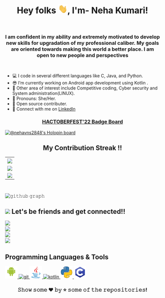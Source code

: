 <h1 align="center">Hey folks <img src = "https://github.com/NehaVns/NehaVns/blob/main/Hi.gif" width = "30" height = "30"/>, I'm- Neha Kumari!</h1><br>
<h3 align = "center">
I am confident in my ability and extremely motivated to develop new skills for upgradation of my professional caliber. My goals are oriented towards making this world a better place. I am open to new people and perspectives
</h3>
<br>

- 💻  I code in several different languages like C, Java, and Python.<br>
- 😎  I’m currently working on Android app development using Kotlin .<br>
- 🔭  Other area of interest include Competitive coding, Cyber security and System administration(LINUX).<br>
- 🧿  Pronouns: She/Her.<br>
- 👯  Open source contributer.<br>
- 📲  Connect with me on [LinkedIn](https://www.linkedin.com/in/nehakumari7202/)<br>

<h3 align = "center"><u>HACTOBERFEST'22 Badge Board</u></h3>

[![@nehavns2848's Holopin board](https://holopin.me/nehavns2848)](https://holopin.io/@nehavns2848)

<!---✨   ➡ ARROW   🌱--->

<h2 align="center">My Contribution Streak !!</h2>

<p align="center">
   
  <table align = "center">
    <tr>
      <td><a>
   <!--<img height="150" width="150" src="https://user-images.githubusercontent.com/85965606/194883377-48faf476-56b7-4550-8574-844f2ca8baca.png">-->
   <img align="center" src="https://github-readme-streak-stats.herokuapp.com/?user=NehaVns&theme=dark&hide_border=true"/>
   <!--<img height="150" width="150" src="https://user-images.githubusercontent.com/85965606/194883387-b4d3b9f8-d432-4b77-8aab-77c6ed120e31.png"> -->
   </a>
      </td
    </tr>
   <tr>
      <td rowspan=1>
         <img src="https://github-readme-stats.vercel.app/api/top-langs/?username=NehaVns&theme=dark" align="center"/>
      </td>
   </tr>
   <tr>
      <td><img src="https://github-readme-stats.vercel.app/api?username=NehaVns&count_private=true&theme=dark&show_icons=true" align="center"/></td>
   </tr>
</table>
<br/>
</p>


![𝚐𝚒𝚝𝚑𝚞𝚋 𝚐𝚛𝚊𝚙𝚑](https://activity-graph.herokuapp.com/graph?username=NehaVns&theme=react-dark&hide_border=true&area=true)
  ## <img src="https://user-images.githubusercontent.com/85965606/194889084-1bef1898-35cb-4db0-916c-9574c7a5aa9e.gif" height="50px" /> Let's be friends and get connected!!

<p align="left">
   <!-- ---------------------------------------------------------------- -->
    <a target="_blank"href="https://github.com/NehaVns"><img src="https://img.shields.io/badge/GitHub-black.svg?&style=for-the-badge&logo=github&logoColor=white" /></a>&nbsp;&nbsp;&nbsp;&nbsp;<br/>
   <a href="https://twitter.com/nehavns2848"><img src="https://img.shields.io/badge/-TWITTER-1ca0f1?&style=for-the-badge&logo=twitter&logoColor=white"/></a>&nbsp;&nbsp;&nbsp;&nbsp;<br/>
   <a target="_blank"href="https://www.linkedin.com/in/nehakumari7202/"><img src="https://img.shields.io/badge/linkedin-%230077B5.svg?&style=for-the-badge&logo=linkedin&logoColor=white" /></a>&nbsp;&nbsp;&nbsp;&nbsp;<br/>
    <a target="_blank"href="https://www.instagram.com/neha2.848/"><img src="https://img.shields.io/badge/-INSTAGRAM-cc0099?&style=for-the-badge&logo=instagram&logoColor=white" /></a>&nbsp;&nbsp;&nbsp;&nbsp;<br/>
   <!-- ---------------------------------------------------------------- -->
</p>



##  Programming Languages & Tools 
<p align="left"> 
  <a href="https://developer.android.com" target="_blank" rel="noreferrer"> <img src="https://raw.githubusercontent.com/devicons/devicon/master/icons/android/android-original-wordmark.svg" alt="android" width="40" height="40"/> </a> 
  <a href="https://git-scm.com/" target="_blank" rel="noreferrer"> <img src="https://www.vectorlogo.zone/logos/git-scm/git-scm-icon.svg" alt="git" width="40" height="40"/> </a> 
  <a href="https://www.java.com" target="_blank" rel="noreferrer"> <img src="https://raw.githubusercontent.com/devicons/devicon/master/icons/java/java-original.svg" alt="java" width="40" height="40"/> </a> 
  <a href="https://kotlinlang.org" target="_blank" rel="noreferrer"> <img src="https://www.vectorlogo.zone/logos/kotlinlang/kotlinlang-icon.svg" alt="kotlin" width="40" height="40"/> </a> 
  <a href="https://www.python.org/" target="_blank" rel="noreferrer"> <img src="https://github.com/NehaVns/NehaVns/blob/main/Python%20icon.webp" alt="Python" width="40" height="40"/> </a> 
   <a href="https://www.programiz.com/c-programming" target="_blank" rel="noreferrer"> <img src="https://github.com/NehaVns/NehaVns/blob/main/C_programming_logo.png" alt="C" width="40" height="40"/> </a> 
 <br> 
<!--  https://github.com/NehaVns/NehaVns/blob/main/Python%20icon.webp
https://github.com/NehaVns/NehaVns/blob/main/C_programming_logo.png-->
  
  



<div align="center">
  
### 𝚂𝚑𝚘𝚠 𝚜𝚘𝚖𝚎 ❤️ 𝚋𝚢 ⭐ 𝚜𝚘𝚖𝚎 𝚘𝚏 𝚝𝚑𝚎 𝚛𝚎𝚙𝚘𝚜𝚒𝚝𝚘𝚛𝚒𝚎𝚜!

</div>

